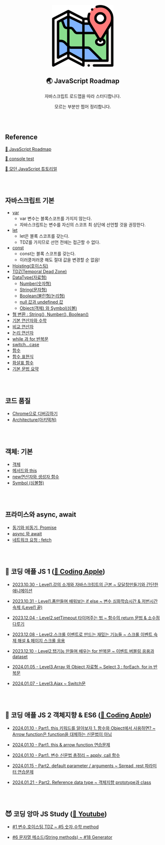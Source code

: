 <div align="center">
  <img width="200px;" src="./images/map.png"/>
</div>
<h2 align="center">🌏 JavaScript Roadmap</h2>
<p align="center">자바스크립트 로드맵을 따라 스터디합니다.</p>
<p align="center">모르는 부분만 찝어 정리합니다.</p>

<br>
<br>

## Reference

[🔗 JavaScript Roadmap](https://roadmap.sh/javascript)

[🔗 console test](https://jsbin.com/?js,console)

[🔗 모던 JavaScript 튜토리얼](https://ko.javascript.info/)

<br>
<br>

## 자바스크립트 기본

- [var](https://github.com/mireyhgnay/js-roadmap/blob/main/StudyNote/var.md)
  - var 변수는 블록스코프를 가지지 않는다.
  - 자바스크립트는 변수를 자신의 스코프 최 상단에 선언할 것을 권장한다.
- [let](https://github.com/mireyhgnay/js-roadmap/blob/main/StudyNote/let.md)
  - let은 블록 스코프를 갖는다.
  - TDZ를 가지므로 선언 전에는 접근할 수 없다.
- [const](https://github.com/mireyhgnay/js-roadmap/blob/main/StudyNote/const.md)
  - const는 블록 스코프를 갖는다.
  - 이러쿵저러쿵 해도 절대 값을 변경할 순 없음!
- [Hoisting(호이스팅)](https://github.com/mireyhgnay/js-roadmap/blob/main/StudyNote/Hoisting.md)
- [TDZ(Temporal Dead Zone)](https://github.com/mireyhgnay/js-roadmap/blob/main/StudyNote/TDZ.md)
- [DataType(자료형)](https://github.com/mireyhgnay/js-roadmap/blob/main/StudyNote/DataType.md)
  - [Number(숫자형)](https://github.com/mireyhgnay/js-roadmap/blob/main/StudyNote/DataType/Number.md)
  - [String(문자형)](https://github.com/mireyhgnay/js-roadmap/blob/main/StudyNote/DataType/String.md)
  - [Boolean(불린형/논리형)](https://github.com/mireyhgnay/js-roadmap/blob/main/StudyNote/DataType/Boolean.md)
  - [null 값과 undefined 값](https://github.com/mireyhgnay/js-roadmap/blob/main/StudyNote/DataType/null%20%26%20undefined.md)
  - [Object(객체) 와 Symbol(심볼)](https://github.com/mireyhgnay/js-roadmap/blob/main/StudyNote/DataType/Object%20%26%20Symbol.md)
- [형 변환 : String(), Number(), Boolean()](https://github.com/mireyhgnay/js-roadmap/blob/main/StudyNote/%ED%98%95%20%EB%B3%80%ED%99%98.md)
- [기본 연산자와 수학](https://github.com/mireyhgnay/js-roadmap/blob/main/StudyNote/%EA%B8%B0%EB%B3%B8%20%EC%97%B0%EC%82%B0%EC%9E%90%EC%99%80%20%EC%88%98%ED%95%99.md)
- [비교 연산자](https://github.com/mireyhgnay/js-roadmap/blob/main/StudyNote/%EB%B9%84%EA%B5%90%EC%97%B0%EC%82%B0%EC%9E%90.md)
- [논리 연산자](https://github.com/mireyhgnay/js-roadmap/blob/main/StudyNote/%EB%85%BC%EB%A6%AC%EC%97%B0%EC%82%B0%EC%9E%90.md)
- [while 과 for 반복문](https://github.com/mireyhgnay/js-roadmap/blob/main/StudyNote/while%EA%B3%BC%20for%20%EB%B0%98%EB%B3%B5%EB%AC%B8.md)
- [switch...case](https://github.com/mireyhgnay/js-roadmap/blob/main/StudyNote/switch%EB%AC%B8.md)
- [함수](https://github.com/mireyhgnay/js-roadmap/blob/main/StudyNote/%ED%95%A8%EC%88%98.md)
- [함수 표현식](https://github.com/mireyhgnay/js-roadmap/blob/main/StudyNote/%ED%95%A8%EC%88%98%20%ED%91%9C%ED%98%84%EC%8B%9D.md)
- [화살표 함수](https://github.com/mireyhgnay/js-roadmap/blob/main/StudyNote/%ED%99%94%EC%82%B4%ED%91%9C%20%ED%95%A8%EC%88%98.md)
- [기본 문법 요약](https://github.com/mireyhgnay/js-roadmap/blob/main/StudyNote/%EA%B8%B0%EB%B3%B8%20%EB%AC%B8%EB%B2%95%20%EC%9A%94%EC%95%BD.md)

<br>
<br>

## 코드 품질

- [Chrome으로 디버깅하기](https://github.com/mireyhgnay/js-roadmap/blob/main/StudyNote/Chrome%EC%9C%BC%EB%A1%9C%20%EB%94%94%EB%B2%84%EA%B9%85%ED%95%98%EA%B8%B0.md)
- [Architecture(아키텍쳐)](https://github.com/mireyhgnay/js-roadmap/blob/main/StudyNote/%EC%95%84%ED%82%A4%ED%85%8D%EC%B3%90.md)

<br>
<br>

## 객체: 기본

- [객체](https://github.com/mireyhgnay/js-roadmap/blob/main/StudyNote/%EA%B0%9D%EC%B2%B4.md)
- [메서드와 this](https://github.com/mireyhgnay/js-roadmap/blob/main/StudyNote/%EA%B0%9D%EC%B2%B4%20%3A%20%EB%A9%94%EC%84%9C%EB%93%9C%EC%99%80%20this.md)
- [new연산자와 생성자 함수](https://github.com/mireyhgnay/js-roadmap/blob/main/StudyNote/%EA%B0%9D%EC%B2%B4%20%3A%20new%20%EC%97%B0%EC%82%B0%EC%9E%90%EC%99%80%20%EC%83%9D%EC%84%B1%EC%9E%90%20%ED%95%A8%EC%88%98.md)
- [Symbol (심볼형)](<https://github.com/mireyhgnay/js-roadmap/blob/main/StudyNote/%EA%B0%9D%EC%B2%B4%20%3A%20Symbol%20(%EC%8B%AC%EB%B3%BC%ED%98%95).md>)

<br>
<br>

## 프라미스와 async, await

- [동기와 비동기, Promise](https://github.com/mireyhgnay/js-roadmap/blob/main/StudyNote/async%EC%99%80%20await.md)
- [async 와 await](https://github.com/mireyhgnay/js-roadmap/blob/main/StudyNote/async%EC%99%80%20await.md)
- [네트워크 요청 : fetch](https://github.com/mireyhgnay/js-roadmap/blob/main/StudyNote/%EB%84%A4%ED%8A%B8%EC%9B%8C%ED%81%AC%20%EC%9A%94%EC%B2%AD%20%3A%20fetch.md)

<br>
<br>

## 🍎 코딩 애플 JS 1 ([🔗 Coding Apple](https://codingapple.com/course/javascript-jquery-ui/))

- [2023.10.30 - Level1.강의 소개와 자바스크립트의 근본 ~ 모달창만들기와 간단한 애니메이션](https://github.com/mireyhgnay/js-roadmap/blob/main/CodingApple/Docs/2023.10.30.md)

- [2023.10.31 - Level1.폼만들며 배워보는 if else ~ 변수 심화학습시간 & 저번시간 숙제 (Level1 끝)](https://github.com/mireyhgnay/js-roadmap/blob/main/CodingApple/Docs/2023.10.31.md)

- [2023.12.04 - Level2.setTimeout 타이머주는 법 ~ 함수의 return 문법 & 소수점 다루기](https://github.com/mireyhgnay/js-roadmap/blob/main/CodingApple/Docs/2023.12.04.md)

- [2023.12.08 - Level2.스크롤 이벤트로 만드는 재밌는 기능들 ~ 스크롤 이벤트 숙제 해설 & 페이지 스크롤 응용](https://github.com/mireyhgnay/js-roadmap/blob/main/CodingApple/Docs/2023.12.08.md)

- [2023.12.10 - Level2.탭기능 만들며 배우는 for 반복문 ~ 이벤트 버블링 응용과 dataset](https://github.com/mireyhgnay/js-roadmap/blob/main/CodingApple/Docs/2023.12.10.md)

- [2024.01.05 - Level3.Array 와 Object 자료형 ~ Select 3 : forEach, for in 반복문](https://hyerimiya.notion.site/2024-01-05-Level3-2f1445c07c8d44109c2d3995aa1e8625?pvs=4)

- [2024.01.07 - Level3.Ajax ~ Switch문](https://hyerimiya.notion.site/2024-01-07-Level3-333b18e6439a4716a36ce81976e6e8f0?pvs=4)

<br>
<br>

## 🍎 코딩 애플 JS 2 객체지향 & ES6 ([🔗 Coding Apple](https://codingapple.com/course/javascript-es6/))

- [2024.01.10 - Part1. this 키워드를 알아보자 1. 함수와 Object에서 사용하면? ~ Arrow function은 function을 대체하는 신문법이 아님](https://hyerimiya.notion.site/this-d4af463b560f4b678dea428a1d9fa075?pvs=4)

- [2024.01.10 - Part1. this & arrow function 연습문제](https://hyerimiya.notion.site/this-Arrow-Function-4d237573f188494e83e7cdb5ac129d19?pvs=4)

- [2024.01.10 - Part1. 변수 신문법 총정리 ~ apply, call 함수](https://hyerimiya.notion.site/apply-call-f0aff1ebedb44dfcaebf09bcc6611a51?pvs=4)

- [2024.01.15 - Part2. default parameter / arguments ~ Spread, rest 파라미터 연습문제](https://hyerimiya.notion.site/Part2-default-parameter-arguments-Spread-rest-1d21e1f7376e4606b07af26a589f3121?pvs=4)

- [2024.01.21 - Part2. Reference data type ~ 객체지향 prototype과 class](https://hyerimiya.notion.site/Part2-Reference-data-type-3-d0ac39f516f24b36a99465e582877bba?pvs=4)

<br>
<br>

## 😈 코딩 앙마 JS Study ([🔗 Youtube](https://www.youtube.com/watch?v=ocGc-AmWSnQ&list=PLZKTXPmaJk8JZ2NAC538UzhY_UNqMdZB4))

- [#1 변수,호이스팅,TDZ ~ #5 숫자,수학 method](https://hyerimiya.notion.site/1-5-7345651a66174113bce84e06181f4dd1?pvs=4)

- [#6 문자열 메소드(String methods) ~ #18 Generator](https://hyerimiya.notion.site/6-18-6079baa2260b44f7a16dc3e27fee1d34?pvs=4)
